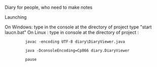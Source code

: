 
Diary for people, who need to make notes

Launching


On Windows: type in the console at the directory of project type "start laucn.bat"
On Linux : type in console at the directory of project :

             javac -encoding UTF-8 diary\DiaryViewer.java
             
             java -DconsoleEncoding=Cp866 diary.DiaryViewer
             
             pause
             
